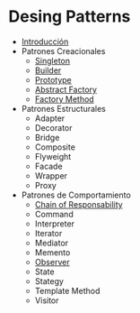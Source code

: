 # Desing Patterns

- [Introducción](/desing-patterns/introduccion/README.md)
- Patrones Creacionales
    - [Singleton](/desing-patterns/patrones-creacionales/singleton/README.md) 
    - [Builder](/desing-patterns/patrones-creacionales/builder/README.md)
    - [Prototype](/desing-patterns/patrones-creacionales/prototype/README.md)
    - [Abstract Factory](/desing-patterns/patrones-creacionales/abstract-factory/README.md)
    - [Factory Method](/desing-patterns/patrones-creacionales/factory-method/README.md)
- Patrones Estructurales
    - Adapter
    - Decorator
    - Bridge
    - Composite
    - Flyweight
    - Facade
    - Wrapper
    - Proxy
- Patrones de Comportamiento
    - [Chain of Responsability](/desing-patterns/patrones-de-comportamiento/chain-of-responsibility/README.md)
    - Command
    - Interpreter
    - Iterator
    - Mediator
    - Memento
    - [Observer](/desing-patterns/patrones-de-comportamiento/observer/README.md)
    - State
    - Stategy
    - Template Method
    - Visitor